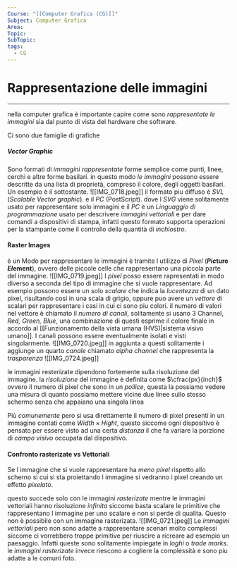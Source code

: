 ```yaml
---
Course: "[[Computer Grafica (CG)]]"
Subject: Computer Grafica
Area: 
Topic: 
SubTopic: 
tags:
  - CG
---
```



# Rappresentazione delle immagini
---
nella computer grafica è importante capire come sono _rappresentate le immagini_ sia dal punto di vista del hardware che software.

Ci sono due famiglie di grafiche

##### Vector Graphic
Sono formati di _immagini rappresentate_ forme semplice come punti, linee, cerchi e altre forme basilari. 
in questo modo _le immagini_ possono essere descritte da una lista di proprietà, compreso il colore, degli oggetti basilari.
Un esempio è il sottostante.
![[IMG_0718.jpeg]]
il formato piu diffuso è _SVL_ (_Scalable Vector graphic_). e il _PC_ (PostScript).
dove l _SVG_ viene solitamente usato per rappresentare solo immagini e il _PC_ è un _Linguaggio di programmazione_ usato per descrivere _immagini vettoriali_ e per dare comandi a dispositivi di stampa, infatti questo formato supporta operazioni per la stampante come il controllo della quantità di _inchiostro_.



#### Raster Images
è un Modo per rappresentare le immagini è tramite l utilizzo di _Pixel_ (__*Pic*ture *El*ement__), ovvero delle piccole celle che rappresentano una piccola parte del immagine.
![[IMG_0719.jpeg]]
I _pixel_ posso essere rapresentati in modo diverso a seconda del tipo di immagine che si vuole rappresentare.
Ad esempio possono essere un solo _scalare_ che indica la _lucentezza_ di un dato pixel, risultando cosi in una scala di grigio, oppure puo avere un _vettore_ di scalari per rappresentare i casi in cui ci sono piu colori. il numero di valori nel vettore è chiamato il _numero di canali_, solitamente si usano 3 Channel, _Red, Green, Blue_, una combinazione di questi esprime il colore finale in accordo al [[Funzionamento della vista umana (HVS)|sistema visivo umano]]. I canali possono essere eventualmente isolati e visti singolarmente.
![[IMG_0720.jpeg]]
in aggiunta a questi solitamente i aggiunge un quarto _canale_ chiamato _alpha channel_ che rappresenta la _trasparenza_
![[IMG_0724.jpeg]]


le  immagini resterizate dipendono fortemente sulla risoluzione del immagine. 
la _risoluzione_ del immagine è definita come $\cfrac{px}{inch}$ ovvero il numero di pixel che sono in un _pollice_, questa la possiamo vedere una misura di quanto possiamo mettere vicine due linee sullo stesso schermo senza che appaiano una singola linea

Più _comunemente_ pero si usa direttamente il numero di pixel presenti in un immagine contati come $Width \times Hight$, questo siccome ogni dispositivo è pensato per essere visto ad una certa _distanza_ il che fa variare la porzione di _campo visivo_ occupata dal dispositivo.


#### Confronto rasterizate vs Vettoriali
Se l immagine che si vuole rappresentare ha _meno pixel_ rispetto allo scherno si cui si sta proiettando l immagine si vedranno i pixel creando un effetto _pixelato_.

questo succede solo con le immagini _rasterizate_ mentre le immagini vettoriali hanno risoluzione _infinita_ siccome basta scalare le primitive che rappresentano l immagine per uno scalare e non si perde di qualita. Questo non è possibile con un immagine rasterizata.
![[IMG_0721.jpeg]]
 Le _immagini vettoriali_ pero non sono adatte a rappresentare scenari molto complessi siccome ci vorrebbero troppe primitive per riuscire a ricreare ad esempio un paesaggio. Infatti queste sono solitamente impiegate in _loghi_ o _trade marks_.
 le _immagini rasterizate_ invece riescono a cogliere la complessità e sono piu adatte a le comuni foto.